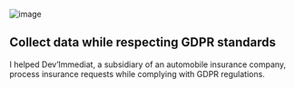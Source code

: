 ![image](https://github.com/leomontilla7/Collect-data-while-respecting-GDPR-standards/assets/146432703/92a50d82-e988-432a-b48c-e19908df9af0)
## Collect data while respecting GDPR standards
I helped Dev’Immediat, a subsidiary of an automobile insurance company, process insurance requests while complying with GDPR regulations.
